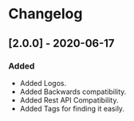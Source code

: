 # Changelog

## [2.0.0] - 2020-06-17

### Added

- Added Logos.
- Added Backwards compatibility.
- Added Rest API Compatibility.
- Added Tags for finding it easily.